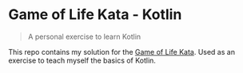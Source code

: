 # Game of Life Kata - Kotlin
> A personal exercise to learn Kotlin

This repo contains my solution for the [Game of Life Kata](https://codingdojo.org/kata/GameOfLife/). Used as an exercise to teach myself the basics of Kotlin. 
